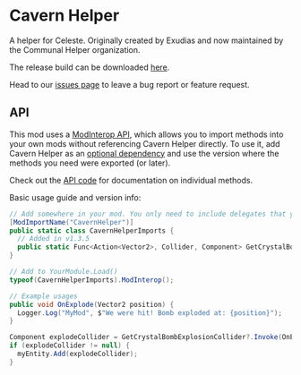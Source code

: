 # Cavern Helper

A helper for Celeste. Originally created by Exudias and now maintained by the Communal Helper organization.

The release build can be downloaded [here](https://gamebanana.com/mods/53641).

Head to our [issues page](https://github.com/CommunalHelper/CavernHelper/issues) to leave a bug report or feature request.

## API
This mod uses a [ModInterop API](https://github.com/EverestAPI/Resources/wiki/Cross-Mod-Functionality#modinterop), which allows you to import methods into your own mods without referencing Cavern Helper directly. To use it, add Cavern Helper as an [optional dependency](https://github.com/EverestAPI/Resources/wiki/Mod-Structure#optional-dependencies-for-everestyaml-advanced) and use the version where the methods you need were exported (or later).

Check out the [API code](https://github.com/CommunalHelper/CavernHelper/blob/dev/Code/CavernInterop.cs) for documentation on individual methods.

Basic usage guide and version info:
```csharp
// Add somewhere in your mod. You only need to include delegates that you need.
[ModImportName("CavernHelper")]
public static class CavernHelperImports {
  // Added in v1.3.5
  public static Func<Action<Vector2>, Collider, Component> GetCrystalBombExplosionCollider;
}

// Add to YourModule.Load()
typeof(CavernHelperImports).ModInterop();

// Example usages
public void OnExplode(Vector2 position) {
  Logger.Log("MyMod", $"We were hit! Bomb exploded at: {position}");
}

Component explodeCollider = GetCrystalBombExplosionCollider?.Invoke(OnExplode, null);
if (explodeCollider != null) {
  myEntity.Add(explodeCollider);
}
```
